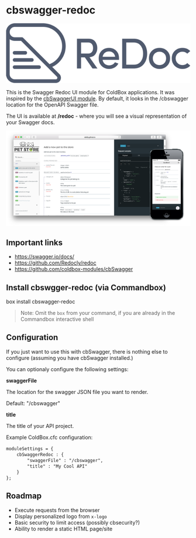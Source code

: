 # cbswagger-redoc

![Redoc Logo](https://github.com/homestar9/cbswagger-redoc/blob/master/includes/img/redoc-logo.png?raw=true)

This is the Swagger Redoc UI module for ColdBox applications.  It was inspired by the [cbSwaggerUI module](https://github.com/garciadev/cbSwaggerUI). By default, it looks in the /cbswagger location for the OpenAPI Swagger file. 

The UI is available at **/redoc** - where you will see a visual representation of your Swagger docs.

![Redoc Screenshot](https://github.com/homestar9/cbswagger-redoc/blob/master/includes/img/redoc-demo.png?raw=true)

## Important links

- <https://swagger.io/docs/>
- <https://github.com/Redocly/redoc>
- <https://github.com/coldbox-modules/cbSwagger>

## Install cbswgger-redoc (via Commandbox)

box install cbswagger-redoc

> Note:  Omit the `box` from your command, if you are already in the Commandbox interactive shell

## Configuration

If you just want to use this with cbSwagger, there is nothing else to configure (assuming you have cbSwagger installed.)

You can optionaly configure the following settings:

**swaggerFile**

The location for the swagger JSON file you want to render. 

Default: "/cbswagger"

**title**

The title of your API project.

Example ColdBox.cfc configuration:
```
moduleSettings = {
    cbSwaggerRedoc : {
        "swaggerFile" : "/cbswagger",
        "title" : "My Cool API"
    }
};
```

## Roadmap

* Execute requests from the browser
* Display personalized logo from `x-logo`
* Basic security to limit access (possibly cbsecurity?)
* Ability to render a static HTML page/site
